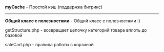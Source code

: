 **myCache** - Простой кэш (поддержка битрикс)

---
**Общий класс с полезностями** - Общий класс с полезностями :)

getStructure.php - возвращает цепочку категорий товара вплоть до базовой

saleCart.php - правила работы с корзиной